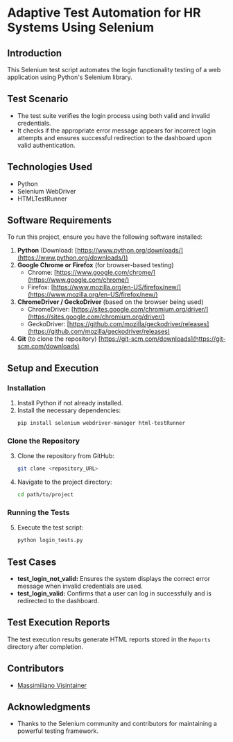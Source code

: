 # Adaptive Test Automation for HR Systems Using Selenium

## Introduction
This Selenium test script automates the login functionality testing of a web application using Python's Selenium library.

## Test Scenario
- The test suite verifies the login process using both valid and invalid credentials.
- It checks if the appropriate error message appears for incorrect login attempts and ensures successful redirection to the dashboard upon valid authentication.

## Technologies Used
- Python
- Selenium WebDriver
- HTMLTestRunner

## Software Requirements
To run this project, ensure you have the following software installed:

1. **Python** (Download: [https://www.python.org/downloads/](https://www.python.org/downloads/))
2. **Google Chrome or Firefox** (for browser-based testing)
   - Chrome: [https://www.google.com/chrome/](https://www.google.com/chrome/)
   - Firefox: [https://www.mozilla.org/en-US/firefox/new/](https://www.mozilla.org/en-US/firefox/new/)
3. **ChromeDriver / GeckoDriver** (based on the browser being used)
   - ChromeDriver: [https://sites.google.com/chromium.org/driver/](https://sites.google.com/chromium.org/driver/)
   - GeckoDriver: [https://github.com/mozilla/geckodriver/releases](https://github.com/mozilla/geckodriver/releases)
4. **Git** (to clone the repository) [https://git-scm.com/downloads](https://git-scm.com/downloads)

## Setup and Execution
### Installation
1. Install Python if not already installed.
2. Install the necessary dependencies:
    ```bash
    pip install selenium webdriver-manager html-testRunner
    ```

### Clone the Repository
3. Clone the repository from GitHub:
    ```bash
    git clone <repository_URL>
    ```
4. Navigate to the project directory:
    ```bash
    cd path/to/project
    ```

### Running the Tests
5. Execute the test script:
    ```bash
    python login_tests.py
    ```

## Test Cases
- **test_login_not_valid:** Ensures the system displays the correct error message when invalid credentials are used.
- **test_login_valid:** Confirms that a user can log in successfully and is redirected to the dashboard.

## Test Execution Reports
The test execution results generate HTML reports stored in the `Reports` directory after completion.

## Contributors
- [Massimiliano Visintainer](https://github.com/MassimilianoVisintainer)

## Acknowledgments
- Thanks to the Selenium community and contributors for maintaining a powerful testing framework.

